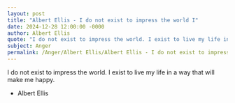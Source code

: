 ```yaml
---
layout: post
title: "Albert Ellis - I do not exist to impress the world I"
date: 2024-12-28 12:00:00 -0000
author: Albert Ellis
quote: "I do not exist to impress the world. I exist to live my life in a way that will make me happy."
subject: Anger
permalink: /Anger/Albert Ellis/Albert Ellis - I do not exist to impress the world I
---
```


I do not exist to impress the world. I exist to live my life in a way that will make me happy.

- Albert Ellis
